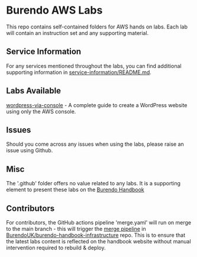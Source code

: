 # Burendo AWS Labs

This repo contains self-contained folders for AWS hands on labs.
Each lab will contain an instruction set and any supporting material.

## Service Information
For any services mentioned throughout the labs, you can find additional supporting information in [service-information/README.md](service-information/README.md).

## Labs Available

[wordpress-via-console](wordpress-via-console/README.md) - A complete guide to create a WordPress website using only the AWS console.

## Issues
Should you come across any issues when using the labs, please raise an issue using Github.


## Misc
The '.github' folder offers no value related to any labs. It is a supporting element to present these labs on the [Burendo Handbook](https://handbook.burendo.com/)

## Contributors

For contributors, the GitHub actions pipeline 'merge.yaml' will run on merge to the main branch - this will trigger the [merge pipeline](https://github.com/BurendoUK/burendo-handbook-infrastructure/blob/main/.github/workflows/tf-merge.yml) in [BurendoUK/burendo-handbook-infrastructure](https://github.com/BurendoUK/burendo-handbook-infrastructure) repo.
This is to ensure that the latest labs content is reflected on the handbook website without manual intervention required to rebuild & deploy.
